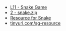 - [L11 - Snake Game](https://docs.google.com/presentation/d/1JWBuzvW5q9asH71KLYnkvYIW28bX39-EJ_OdQVWn8fs/edit?usp=drive_link)
- [2 - snake.zip](https://drive.google.com/file/d/1703g8Zm5wdU8xAIDRhMInLVxE5Gzx0e3/view?usp=drive_link)
- [Resource for Snake](https://drive.google.com/drive/folders/1U35glQP90bEutQ07XKXEmJuXsTwKVYA4?usp=drive_link)
- [tinyurl.com/sg-resource](https://tinyurl.com/sg-resource)
